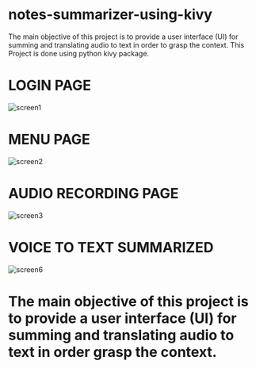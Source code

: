 # notes-summarizer-using-kivy

The main objective of this project is to provide a user interface (UI) for summing and translating audio to text in order to grasp the context. 
This Project is done using python kivy package.

# LOGIN PAGE
![screen1](https://github.com/arunkumar-77/notes-summarizer-using-kivy/assets/74124425/a13fdeff-93b9-4687-8828-a1bda5b88ad0)
# MENU PAGE
![screen2](https://github.com/arunkumar-77/notes-summarizer-using-kivy/assets/74124425/e4080350-2c2e-4ef4-870d-c02a37a86111)
# AUDIO RECORDING PAGE
![screen3](https://github.com/arunkumar-77/notes-summarizer-using-kivy/assets/74124425/a63e330c-f03d-4887-9f91-6597300c478e)

# VOICE TO TEXT SUMMARIZED
![screen6](https://github.com/arunkumar-77/notes-summarizer-using-kivy/assets/74124425/646384b2-7fd7-4422-ae5f-dbb46b75a482)


# The main objective of this project is to provide a user interface (UI) for summing and translating audio to text in order grasp the context. 
